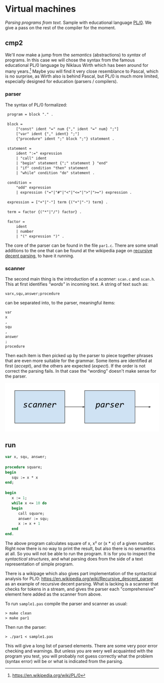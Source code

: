 # Virtual machines

*Parsing programs from text.* Sample with educational language
[PL/0](https://en.wikipedia.org/wiki/PL/0). We give a pass on
the rest of the compiler for the moment.


## cmp2

We'll now make a jump from the *semantics* (abstractions) to
*syntax* of programs. In this case we will chose the syntax
from the famous educational PL/0 language by Niklaus Wirth which
has been around for many years.[^1] Maybe you will find
it very close resemblance to Pascal, which is no surprise,
as Wirth also is behind Pascal, but PL/0 is much more limited,
especially designed for education (parsers / compilers).

[^1]: https://en.wikipedia.org/wiki/PL/0


### parser

The syntax of PL/0 formalized:

```ebnf
 program = block "." .
 
 block =
     ["const" ident "=" num {"," ident "=" num} ";"]
     ["var" ident {"," ident} ";"]
     {"procedure" ident ";" block ";"} statement .
 
 statement =
     ident ":=" expression
     | "call" ident
     | "begin" statement {";" statement } "end"
     | "if" condition "then" statement
     | "while" condition "do" statement .
 
 condition =
     "odd" expression
     | expression ("="|"#"|"<"|"<="|">"|">=") expression .
 
 expression = ["+"|"-"] term {("+"|"-") term} .
 
 term = factor {("*"|"/") factor} .
 
 factor =
     ident
     | number
     | "(" expression ")" .

```

The core of the parser can be found in the file `par1.c`. There are
some small additions to the one that can be found at the wikipedia page on
[recursive decent parsing](https://en.wikipedia.org/wiki/Recursive_descent_parser),
to have it running.


### scanner

The second main thing is the introduction of a *scanner*: `scan.c`
and `scan.h`. This at first identifies *"words"* in incoming text.
A string of text such as:

```
varx,squ,answer;procedure
``` 

can be separated into, to the parser, meaningful items:

```
var
x
,
squ
,
answer
;
procedure

```

Then each item is then picked up by the parser to piece together phrases that are even more
suitable for the grammar. Some items are identified at first (*accept*), and the others are
expected (*expect*). If the order is not correct the parsing fails. In that case the
“wording” doesn't make sense for the parser.

![enkel/0](../assets/images/scan-parser.png)


## run

```pascal
var x, squ, answer;

procedure square;
begin
   squ := x * x
end;

begin
   x := 1;
   while x <= 10 do
   begin
      call square;
      answer := squ;
      x := x + 1
   end
end.
```

The above program calculates square of x, x² or (x * x) of a given number. Right now there
is no way to print the result, but also there is no semantics at all. So you will not be able
to run the program. It is for you to inspect the *syntactical structures*, and what parsing
does from the side of a text representation of simple program.

There is a wikipage which also gives part implementation of the syntactical analysis for PL/0:
https://en.wikipedia.org/wiki/Recursive_descent_parser as an example of recursive decent parsing.
What is lacking is a scanner that checks for tokens in a stream, and gives the parser each
"comprehensive" element here added as the scanner from above.

To run `sample1.pas` compile the parser and scanner as usual:

```shell
> make clean
> make par1
```

Then run the parser:

```shell
> ./par1 < sample1.pas
```

This will give a long list of parsed elements. There are some very poor error checking and
warnings. But unless you are wery well acquainted with the program you test, you will probably
not guess correctly what the problem (syntax error) will be or what is indicated from the parsing.



